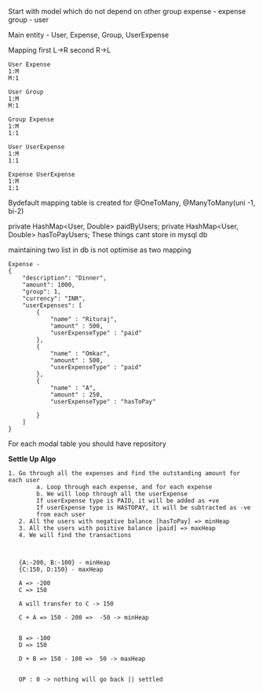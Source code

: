 Start with model which do not depend on other
group expense - expense
group - user

Main entity - User, Expense, Group, UserExpense

Mapping
first L->R
second R->L

    User Expense
    1:M       
    M:1   

    User Group
    1:M
    M:1

    Group Expense
    1:M
    1:1
    
    User UserExpense 
    1:M
    1:1

    Expense UserExpense
    1:M
    1:1
Bydefault mapping table is created for @OneToMany, @ManyToMany(uni -1, bi-2)

private HashMap<User, Double>  paidByUsers;
private HashMap<User, Double>  hasToPayUsers;
These things cant store in  mysql db

maintaining two list in db is not optimise as two mapping


    Expense - 
    {
        "description": "Dinner",
        "amount": 1000,
        "group": 1,
        "currency": "INR",
        "userExpenses": [
            {
                "name" : "Rituraj",
                "amount" : 500,
                "userExpenseType" : "paid"
            },
            {
                "name" : "Omkar",
                "amount" : 500,
                "userExpenseType" : "paid"
            },
            {
                "name" : "A",
                "amount" : 250,
                "userExpenseType" : "hasToPay"
            
            } 
        ]
    }



For each modal table you should have repository


**Settle Up Algo**

    1. Go through all the expenses and find the outstanding amount for each user
            a. Loop through each expense, and for each expense
            b. We will loop through all the userExpense
            If userExpense type is PAID, it will be added as +ve
            If userExpense type is HASTOPAY, it will be subtracted as -ve
            from each user
       2. All the users with negative balance [hasToPay] => minHeap
       3. All the users with positive balance [paid] => maxHeap
       4. We will find the transactions



       {A:-200, B:-100} - minHeap
       {C:150, D:150} - maxHeap

       A => -200
       C => 150

       A will transfer to C -> 150

       C + A => 150 - 200 =>  -50 -> minHeap


       B => -100
       D => 150

       D + B => 150 - 100 =>  50 -> maxHeap


       OP : 0 -> nothing will go back || settled
